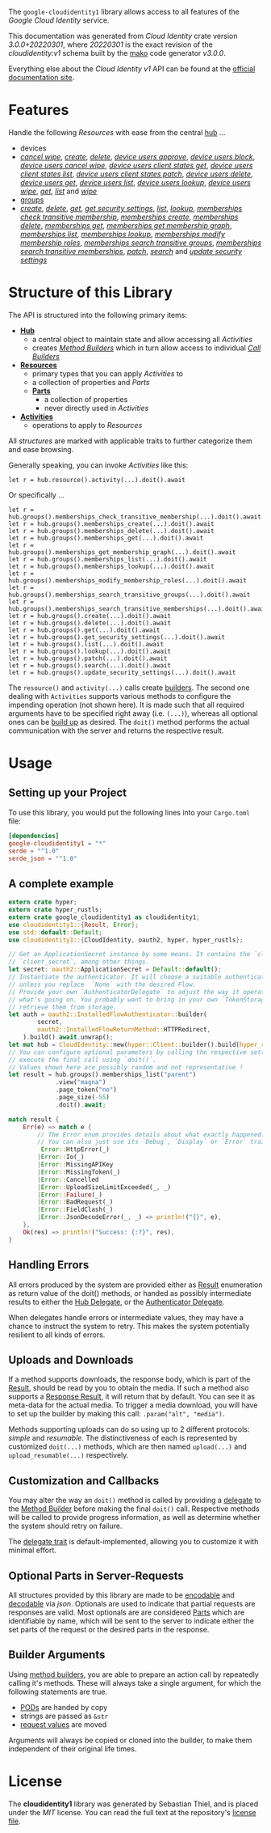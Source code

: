 <!---
DO NOT EDIT !
This file was generated automatically from 'src/mako/api/README.md.mako'
DO NOT EDIT !
-->
The `google-cloudidentity1` library allows access to all features of the *Google Cloud Identity* service.

This documentation was generated from *Cloud Identity* crate version *3.0.0+20220301*, where *20220301* is the exact revision of the *cloudidentity:v1* schema built by the [mako](http://www.makotemplates.org/) code generator *v3.0.0*.

Everything else about the *Cloud Identity* *v1* API can be found at the
[official documentation site](https://cloud.google.com/identity/).
# Features

Handle the following *Resources* with ease from the central [hub](https://docs.rs/google-cloudidentity1/3.0.0+20220301/google_cloudidentity1/CloudIdentity) ... 

* devices
 * [*cancel wipe*](https://docs.rs/google-cloudidentity1/3.0.0+20220301/google_cloudidentity1/api::DeviceCancelWipeCall), [*create*](https://docs.rs/google-cloudidentity1/3.0.0+20220301/google_cloudidentity1/api::DeviceCreateCall), [*delete*](https://docs.rs/google-cloudidentity1/3.0.0+20220301/google_cloudidentity1/api::DeviceDeleteCall), [*device users approve*](https://docs.rs/google-cloudidentity1/3.0.0+20220301/google_cloudidentity1/api::DeviceDeviceUserApproveCall), [*device users block*](https://docs.rs/google-cloudidentity1/3.0.0+20220301/google_cloudidentity1/api::DeviceDeviceUserBlockCall), [*device users cancel wipe*](https://docs.rs/google-cloudidentity1/3.0.0+20220301/google_cloudidentity1/api::DeviceDeviceUserCancelWipeCall), [*device users client states get*](https://docs.rs/google-cloudidentity1/3.0.0+20220301/google_cloudidentity1/api::DeviceDeviceUserClientStateGetCall), [*device users client states list*](https://docs.rs/google-cloudidentity1/3.0.0+20220301/google_cloudidentity1/api::DeviceDeviceUserClientStateListCall), [*device users client states patch*](https://docs.rs/google-cloudidentity1/3.0.0+20220301/google_cloudidentity1/api::DeviceDeviceUserClientStatePatchCall), [*device users delete*](https://docs.rs/google-cloudidentity1/3.0.0+20220301/google_cloudidentity1/api::DeviceDeviceUserDeleteCall), [*device users get*](https://docs.rs/google-cloudidentity1/3.0.0+20220301/google_cloudidentity1/api::DeviceDeviceUserGetCall), [*device users list*](https://docs.rs/google-cloudidentity1/3.0.0+20220301/google_cloudidentity1/api::DeviceDeviceUserListCall), [*device users lookup*](https://docs.rs/google-cloudidentity1/3.0.0+20220301/google_cloudidentity1/api::DeviceDeviceUserLookupCall), [*device users wipe*](https://docs.rs/google-cloudidentity1/3.0.0+20220301/google_cloudidentity1/api::DeviceDeviceUserWipeCall), [*get*](https://docs.rs/google-cloudidentity1/3.0.0+20220301/google_cloudidentity1/api::DeviceGetCall), [*list*](https://docs.rs/google-cloudidentity1/3.0.0+20220301/google_cloudidentity1/api::DeviceListCall) and [*wipe*](https://docs.rs/google-cloudidentity1/3.0.0+20220301/google_cloudidentity1/api::DeviceWipeCall)
* [groups](https://docs.rs/google-cloudidentity1/3.0.0+20220301/google_cloudidentity1/api::Group)
 * [*create*](https://docs.rs/google-cloudidentity1/3.0.0+20220301/google_cloudidentity1/api::GroupCreateCall), [*delete*](https://docs.rs/google-cloudidentity1/3.0.0+20220301/google_cloudidentity1/api::GroupDeleteCall), [*get*](https://docs.rs/google-cloudidentity1/3.0.0+20220301/google_cloudidentity1/api::GroupGetCall), [*get security settings*](https://docs.rs/google-cloudidentity1/3.0.0+20220301/google_cloudidentity1/api::GroupGetSecuritySettingCall), [*list*](https://docs.rs/google-cloudidentity1/3.0.0+20220301/google_cloudidentity1/api::GroupListCall), [*lookup*](https://docs.rs/google-cloudidentity1/3.0.0+20220301/google_cloudidentity1/api::GroupLookupCall), [*memberships check transitive membership*](https://docs.rs/google-cloudidentity1/3.0.0+20220301/google_cloudidentity1/api::GroupMembershipCheckTransitiveMembershipCall), [*memberships create*](https://docs.rs/google-cloudidentity1/3.0.0+20220301/google_cloudidentity1/api::GroupMembershipCreateCall), [*memberships delete*](https://docs.rs/google-cloudidentity1/3.0.0+20220301/google_cloudidentity1/api::GroupMembershipDeleteCall), [*memberships get*](https://docs.rs/google-cloudidentity1/3.0.0+20220301/google_cloudidentity1/api::GroupMembershipGetCall), [*memberships get membership graph*](https://docs.rs/google-cloudidentity1/3.0.0+20220301/google_cloudidentity1/api::GroupMembershipGetMembershipGraphCall), [*memberships list*](https://docs.rs/google-cloudidentity1/3.0.0+20220301/google_cloudidentity1/api::GroupMembershipListCall), [*memberships lookup*](https://docs.rs/google-cloudidentity1/3.0.0+20220301/google_cloudidentity1/api::GroupMembershipLookupCall), [*memberships modify membership roles*](https://docs.rs/google-cloudidentity1/3.0.0+20220301/google_cloudidentity1/api::GroupMembershipModifyMembershipRoleCall), [*memberships search transitive groups*](https://docs.rs/google-cloudidentity1/3.0.0+20220301/google_cloudidentity1/api::GroupMembershipSearchTransitiveGroupCall), [*memberships search transitive memberships*](https://docs.rs/google-cloudidentity1/3.0.0+20220301/google_cloudidentity1/api::GroupMembershipSearchTransitiveMembershipCall), [*patch*](https://docs.rs/google-cloudidentity1/3.0.0+20220301/google_cloudidentity1/api::GroupPatchCall), [*search*](https://docs.rs/google-cloudidentity1/3.0.0+20220301/google_cloudidentity1/api::GroupSearchCall) and [*update security settings*](https://docs.rs/google-cloudidentity1/3.0.0+20220301/google_cloudidentity1/api::GroupUpdateSecuritySettingCall)




# Structure of this Library

The API is structured into the following primary items:

* **[Hub](https://docs.rs/google-cloudidentity1/3.0.0+20220301/google_cloudidentity1/CloudIdentity)**
    * a central object to maintain state and allow accessing all *Activities*
    * creates [*Method Builders*](https://docs.rs/google-cloudidentity1/3.0.0+20220301/google_cloudidentity1/client::MethodsBuilder) which in turn
      allow access to individual [*Call Builders*](https://docs.rs/google-cloudidentity1/3.0.0+20220301/google_cloudidentity1/client::CallBuilder)
* **[Resources](https://docs.rs/google-cloudidentity1/3.0.0+20220301/google_cloudidentity1/client::Resource)**
    * primary types that you can apply *Activities* to
    * a collection of properties and *Parts*
    * **[Parts](https://docs.rs/google-cloudidentity1/3.0.0+20220301/google_cloudidentity1/client::Part)**
        * a collection of properties
        * never directly used in *Activities*
* **[Activities](https://docs.rs/google-cloudidentity1/3.0.0+20220301/google_cloudidentity1/client::CallBuilder)**
    * operations to apply to *Resources*

All *structures* are marked with applicable traits to further categorize them and ease browsing.

Generally speaking, you can invoke *Activities* like this:

```Rust,ignore
let r = hub.resource().activity(...).doit().await
```

Or specifically ...

```ignore
let r = hub.groups().memberships_check_transitive_membership(...).doit().await
let r = hub.groups().memberships_create(...).doit().await
let r = hub.groups().memberships_delete(...).doit().await
let r = hub.groups().memberships_get(...).doit().await
let r = hub.groups().memberships_get_membership_graph(...).doit().await
let r = hub.groups().memberships_list(...).doit().await
let r = hub.groups().memberships_lookup(...).doit().await
let r = hub.groups().memberships_modify_membership_roles(...).doit().await
let r = hub.groups().memberships_search_transitive_groups(...).doit().await
let r = hub.groups().memberships_search_transitive_memberships(...).doit().await
let r = hub.groups().create(...).doit().await
let r = hub.groups().delete(...).doit().await
let r = hub.groups().get(...).doit().await
let r = hub.groups().get_security_settings(...).doit().await
let r = hub.groups().list(...).doit().await
let r = hub.groups().lookup(...).doit().await
let r = hub.groups().patch(...).doit().await
let r = hub.groups().search(...).doit().await
let r = hub.groups().update_security_settings(...).doit().await
```

The `resource()` and `activity(...)` calls create [builders][builder-pattern]. The second one dealing with `Activities` 
supports various methods to configure the impending operation (not shown here). It is made such that all required arguments have to be 
specified right away (i.e. `(...)`), whereas all optional ones can be [build up][builder-pattern] as desired.
The `doit()` method performs the actual communication with the server and returns the respective result.

# Usage

## Setting up your Project

To use this library, you would put the following lines into your `Cargo.toml` file:

```toml
[dependencies]
google-cloudidentity1 = "*"
serde = "^1.0"
serde_json = "^1.0"
```

## A complete example

```Rust
extern crate hyper;
extern crate hyper_rustls;
extern crate google_cloudidentity1 as cloudidentity1;
use cloudidentity1::{Result, Error};
use std::default::Default;
use cloudidentity1::{CloudIdentity, oauth2, hyper, hyper_rustls};

// Get an ApplicationSecret instance by some means. It contains the `client_id` and 
// `client_secret`, among other things.
let secret: oauth2::ApplicationSecret = Default::default();
// Instantiate the authenticator. It will choose a suitable authentication flow for you, 
// unless you replace  `None` with the desired Flow.
// Provide your own `AuthenticatorDelegate` to adjust the way it operates and get feedback about 
// what's going on. You probably want to bring in your own `TokenStorage` to persist tokens and
// retrieve them from storage.
let auth = oauth2::InstalledFlowAuthenticator::builder(
        secret,
        oauth2::InstalledFlowReturnMethod::HTTPRedirect,
    ).build().await.unwrap();
let mut hub = CloudIdentity::new(hyper::Client::builder().build(hyper_rustls::HttpsConnector::with_native_roots()), auth);
// You can configure optional parameters by calling the respective setters at will, and
// execute the final call using `doit()`.
// Values shown here are possibly random and not representative !
let result = hub.groups().memberships_list("parent")
             .view("magna")
             .page_token("no")
             .page_size(-55)
             .doit().await;

match result {
    Err(e) => match e {
        // The Error enum provides details about what exactly happened.
        // You can also just use its `Debug`, `Display` or `Error` traits
         Error::HttpError(_)
        |Error::Io(_)
        |Error::MissingAPIKey
        |Error::MissingToken(_)
        |Error::Cancelled
        |Error::UploadSizeLimitExceeded(_, _)
        |Error::Failure(_)
        |Error::BadRequest(_)
        |Error::FieldClash(_)
        |Error::JsonDecodeError(_, _) => println!("{}", e),
    },
    Ok(res) => println!("Success: {:?}", res),
}

```
## Handling Errors

All errors produced by the system are provided either as [Result](https://docs.rs/google-cloudidentity1/3.0.0+20220301/google_cloudidentity1/client::Result) enumeration as return value of
the doit() methods, or handed as possibly intermediate results to either the 
[Hub Delegate](https://docs.rs/google-cloudidentity1/3.0.0+20220301/google_cloudidentity1/client::Delegate), or the [Authenticator Delegate](https://docs.rs/yup-oauth2/*/yup_oauth2/trait.AuthenticatorDelegate.html).

When delegates handle errors or intermediate values, they may have a chance to instruct the system to retry. This 
makes the system potentially resilient to all kinds of errors.

## Uploads and Downloads
If a method supports downloads, the response body, which is part of the [Result](https://docs.rs/google-cloudidentity1/3.0.0+20220301/google_cloudidentity1/client::Result), should be
read by you to obtain the media.
If such a method also supports a [Response Result](https://docs.rs/google-cloudidentity1/3.0.0+20220301/google_cloudidentity1/client::ResponseResult), it will return that by default.
You can see it as meta-data for the actual media. To trigger a media download, you will have to set up the builder by making
this call: `.param("alt", "media")`.

Methods supporting uploads can do so using up to 2 different protocols: 
*simple* and *resumable*. The distinctiveness of each is represented by customized 
`doit(...)` methods, which are then named `upload(...)` and `upload_resumable(...)` respectively.

## Customization and Callbacks

You may alter the way an `doit()` method is called by providing a [delegate](https://docs.rs/google-cloudidentity1/3.0.0+20220301/google_cloudidentity1/client::Delegate) to the 
[Method Builder](https://docs.rs/google-cloudidentity1/3.0.0+20220301/google_cloudidentity1/client::CallBuilder) before making the final `doit()` call. 
Respective methods will be called to provide progress information, as well as determine whether the system should 
retry on failure.

The [delegate trait](https://docs.rs/google-cloudidentity1/3.0.0+20220301/google_cloudidentity1/client::Delegate) is default-implemented, allowing you to customize it with minimal effort.

## Optional Parts in Server-Requests

All structures provided by this library are made to be [encodable](https://docs.rs/google-cloudidentity1/3.0.0+20220301/google_cloudidentity1/client::RequestValue) and 
[decodable](https://docs.rs/google-cloudidentity1/3.0.0+20220301/google_cloudidentity1/client::ResponseResult) via *json*. Optionals are used to indicate that partial requests are responses 
are valid.
Most optionals are are considered [Parts](https://docs.rs/google-cloudidentity1/3.0.0+20220301/google_cloudidentity1/client::Part) which are identifiable by name, which will be sent to 
the server to indicate either the set parts of the request or the desired parts in the response.

## Builder Arguments

Using [method builders](https://docs.rs/google-cloudidentity1/3.0.0+20220301/google_cloudidentity1/client::CallBuilder), you are able to prepare an action call by repeatedly calling it's methods.
These will always take a single argument, for which the following statements are true.

* [PODs][wiki-pod] are handed by copy
* strings are passed as `&str`
* [request values](https://docs.rs/google-cloudidentity1/3.0.0+20220301/google_cloudidentity1/client::RequestValue) are moved

Arguments will always be copied or cloned into the builder, to make them independent of their original life times.

[wiki-pod]: http://en.wikipedia.org/wiki/Plain_old_data_structure
[builder-pattern]: http://en.wikipedia.org/wiki/Builder_pattern
[google-go-api]: https://github.com/google/google-api-go-client

# License
The **cloudidentity1** library was generated by Sebastian Thiel, and is placed 
under the *MIT* license.
You can read the full text at the repository's [license file][repo-license].

[repo-license]: https://github.com/Byron/google-apis-rsblob/main/LICENSE.md
